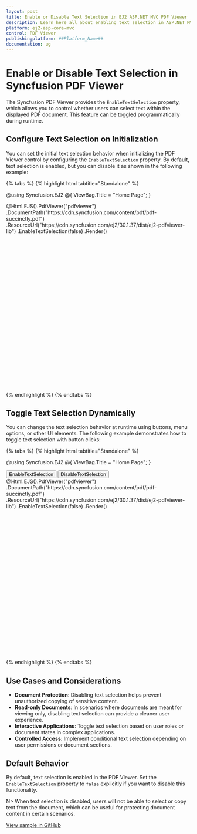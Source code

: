 ```yaml
---
layout: post
title: Enable or Disable Text Selection in EJ2 ASP.NET MVC PDF Viewer | Syncfusion
description: Learn here all about enabling text selection in ASP.NET MVC PDF Viewer component of Syncfusion Essential JS 2 and more.
platform: ej2-asp-core-mvc
control: PDF Viewer
publishingplatform: ##Platform_Name##
documentation: ug
---
```


# Enable or Disable Text Selection in Syncfusion PDF Viewer

The Syncfusion PDF Viewer provides the `EnableTextSelection` property, which allows you to control whether users can select text within the displayed PDF document. This feature can be toggled programmatically during runtime.

## Configure Text Selection on Initialization

You can set the initial text selection behavior when initializing the PDF Viewer control by configuring the `EnableTextSelection` property. By default, text selection is enabled, but you can disable it as shown in the following example:

{% tabs %}
{% highlight html tabtitle="Standalone" %}

@using Syncfusion.EJ2
@{
    ViewBag.Title = "Home Page";
}

<div>
    <div style="height:500px;width:100%;">
        @Html.EJS().PdfViewer("pdfviewer")
            .DocumentPath("https://cdn.syncfusion.com/content/pdf/pdf-succinctly.pdf")
            .ResourceUrl("https://cdn.syncfusion.com/ej2/30.1.37/dist/ej2-pdfviewer-lib")
            .EnableTextSelection(false)
            .Render()
    </div>
</div>

{% endhighlight %}
{% endtabs %}

## Toggle Text Selection Dynamically

You can change the text selection behavior at runtime using buttons, menu options, or other UI elements. The following example demonstrates how to toggle text selection with button clicks:

{% tabs %}
{% highlight html tabtitle="Standalone" %}

@using Syncfusion.EJ2
@{
    ViewBag.Title = "Home Page";
}

<div>
    <div style="height:500px;width:100%;">
        <button onclick="enableTextSelection()">EnableTextSelection</button>
        <button onclick="disableTextSelection()">DisableTextSelection</button>
        @Html.EJS().PdfViewer("pdfviewer")
            .DocumentPath("https://cdn.syncfusion.com/content/pdf/pdf-succinctly.pdf")
            .ResourceUrl("https://cdn.syncfusion.com/ej2/30.1.37/dist/ej2-pdfviewer-lib")
            .EnableTextSelection(false)
            .Render()
    </div>
</div>

<script type="text/javascript">
    function enableTextSelection() {
        var viewer = document.getElementById('pdfviewer').ej2_instances[0];
        viewer.enableTextSelection = true;    
    }
    
    function disableTextSelection() {
        var viewer = document.getElementById('pdfviewer').ej2_instances[0];
        viewer.enableTextSelection = false; 
    }
</script>

{% endhighlight %}
{% endtabs %}

## Use Cases and Considerations

- **Document Protection**: Disabling text selection helps prevent unauthorized copying of sensitive content.
- **Read-only Documents**: In scenarios where documents are meant for viewing only, disabling text selection can provide a cleaner user experience.
- **Interactive Applications**: Toggle text selection based on user roles or document states in complex applications.
- **Controlled Access**: Implement conditional text selection depending on user permissions or document sections.

## Default Behavior

By default, text selection is enabled in the PDF Viewer. Set the `EnableTextSelection` property to `false` explicitly if you want to disable this functionality.

N> When text selection is disabled, users will not be able to select or copy text from the document, which can be useful for protecting document content in certain scenarios.

[View sample in GitHub](https://github.com/SyncfusionExamples/mvc-pdf-viewer-examples/tree/master/How%20to)